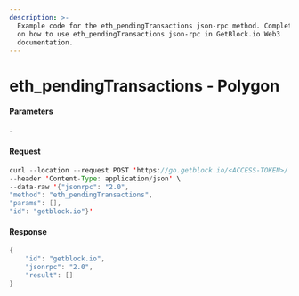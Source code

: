 ```yaml
---
description: >-
  Example code for the eth_pendingTransactions json-rpc method. Сomplete guide
  on how to use eth_pendingTransactions json-rpc in GetBlock.io Web3
  documentation.
---
```


# eth\_pendingTransactions - Polygon

#### Parameters

\-

#### Request

```java
curl --location --request POST 'https://go.getblock.io/<ACCESS-TOKEN>/' \
--header 'Content-Type: application/json' \ 
--data-raw '{"jsonrpc": "2.0",
"method": "eth_pendingTransactions",
"params": [],
"id": "getblock.io"}'
```

#### Response

```java
{
    "id": "getblock.io",
    "jsonrpc": "2.0",
    "result": []
}
```
